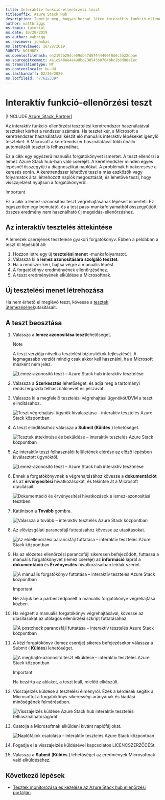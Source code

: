 ```yaml
---
title: Interaktív funkció-ellenőrzési teszt
titleSuffix: Azure Stack Hub
description: Ismerje meg, hogyan hozhat létre interaktív funkció-ellenőrzési teszteket Azure Stack hubhoz szolgáltatásként történő érvényesítéssel.
author: mattbriggs
ms.topic: tutorial
ms.date: 10/28/2019
ms.author: mabrigg
ms.reviewer: johnhas
ms.lastreviewed: 10/28/2019
ROBOTS: NOINDEX
ms.openlocfilehash: ea2193b29dce09db47d87444400f0d6c5b22dbae
ms.sourcegitcommit: 4e1c948ae4a498bd730543b0704bbc2b0d88e1ec
ms.translationtype: MT
ms.contentlocale: hu-HU
ms.lasthandoff: 02/26/2020
ms.locfileid: "77625339"
---
```

# <a name="interactive-feature-verification-testing"></a>Interaktív funkció-ellenőrzési teszt  

[!INCLUDE [Azure_Stack_Partner](./includes/azure-stack-partner-appliesto.md)]

Az interaktív funkció-ellenőrzési tesztelési keretrendszer használatával teszteket kérhet a rendszer számára. Ha tesztet kér, a Microsoft a keretrendszer használatával készít elő manuális interaktív lépéseket igénylő teszteket. A Microsoft a keretrendszer használatával több önálló automatizált tesztet is felhasználhat.

Ez a cikk egy egyszerű manuális forgatókönyvet ismertet. A teszt ellenőrzi a lemez Azure Stack hub-ban való cseréjét. A keretrendszer minden egyes lépésnél összegyűjti a diagnosztikai naplókat. A problémák hibakeresése a keresés során. A keretrendszer lehetővé teszi a más eszközök vagy folyamatok által létrehozott naplók megosztását, és lehetővé teszi, hogy visszajelzést nyújtson a forgatókönyvről.

> [!Important]  
> Ez a cikk a lemez-azonosítási teszt végrehajtásának lépéseit ismerteti. Ez egyszerűen egy bemutató, és a test pass-munkafolyamatból összegyűjtött összes eredmény nem használható új megoldás-ellenőrzéshez.

## <a name="overview-of-interactive-testing"></a>Az interaktív tesztelés áttekintése

A lemezek cseréjének tesztelése gyakori forgatókönyv. Ebben a példában a teszt öt lépésből áll:

1. Hozzon létre egy új **tesztelési menet** -munkafolyamatot.
2. Válassza ki a **lemez azonosítására szolgáló tesztet**.
3. Ha a rendszer kéri, hajtsa végre a manuális lépést.
4. A forgatókönyv eredményének ellenőrzéséhez.
5. A teszt eredményének elküldése a Microsoftnak.

## <a name="create-a-new-test-pass"></a>Új tesztelési menet létrehozása

Ha nem érhető el meglévő teszt, kövesse a [tesztek ütemezésének](azure-stack-vaas-schedule-test-pass.md)utasításait.

## <a name="schedule-the-test"></a>A teszt beosztása

1. Válassza a **lemez azonosítása teszt**lehetőséget.

    > [!Note]  
    > A teszt verziója növeli a tesztelési biztosítékok fejlesztését. A legmagasabb verziót mindig csak akkor kell használni, ha a Microsoft másként nem jelez.

    ![Lemez-azonosító teszt – Azure Stack hub interaktív tesztelése](media/azure-stack-vaas-interactive-feature-verification/image4.png)

2. Válassza a **Szerkesztés** lehetőséget, és adja meg a tartományi rendszergazda felhasználónevét és jelszavát.

3. Válassza ki a megfelelő tesztelési végrehajtási ügynököt/DVM a teszt elindításához.

    ![Teszt végrehajtási ügynök kiválasztása – interaktív tesztelés Azure Stack központban](media/azure-stack-vaas-interactive-feature-verification/image5.png)

4. A teszt elindításához válassza a **Submit (Küldés** ) lehetőséget.

    ![Tesztek áttekintése és beküldése – interaktív tesztelés Azure Stack központban](media/azure-stack-vaas-interactive-feature-verification/image6.png)

5. Az interaktív teszt felhasználói felületének elérése az előző lépésben kiválasztott ügynöktől.

    ![Lemez-azonosító teszt – Azure Stack hub interaktív tesztelése](media/azure-stack-vaas-interactive-feature-verification/image8.png)

6. Ennek a forgatókönyvnek a végrehajtásához kövesse a **dokumentációt** és az **érvényesítési** hivatkozásokat, és tekintse át a Microsoft utasításait.

    ![Dokumentáció és érvényesítési hivatkozások a lemez-azonosítási tesztben](media/azure-stack-vaas-interactive-feature-verification/image9.png)

7. Kattintson a **Tovább** gombra.

    ![Válassza a tovább – interaktív tesztelés Azure Stack központban](media/azure-stack-vaas-interactive-feature-verification/image10.png)

8. Az elővizsgálati parancsfájl futtatásához kövesse az utasításokat.

    ![Az előellenőrzési parancsfájl futtatása – interaktív tesztelés Azure Stack központban](media/azure-stack-vaas-interactive-feature-verification/image11.png)

9. Ha az előzetes ellenőrzési parancsfájl sikeresen befejeződött, futtassa a manuális forgatókönyvet (lemez cseréje) az **információ** lapról a **dokumentáció** és **Érvényesítés** hivatkozásaiban leírtak szerint.

    ![A manuális forgatókönyv futtatása – interaktív tesztelés Azure Stack központban](media/azure-stack-vaas-interactive-feature-verification/image12.png)

    > [!Important]  
    > Ne zárjuk be a párbeszédpanelt a manuális forgatókönyv végrehajtása közben.

10. Ha végzett a manuális forgatókönyv végrehajtásával, kövesse az utasításokat az utólagos ellenőrzési szkript futtatásához.

    ![A postcheck parancsfájl futtatása – interaktív tesztelés Azure Stack központban](media/azure-stack-vaas-interactive-feature-verification/image13.png)

11. A kézi forgatókönyv (lemez cseréje) sikeres befejezésekor válassza a Submit ( **Küldés**) lehetőséget.

    ![A meghajtó-azonosító teszt elküldése – interaktív tesztelés Azure Stack központban](media/azure-stack-vaas-interactive-feature-verification/image14.png)

    > [!Important]  
    > Ha bezárta az ablakot, a teszt leáll, mielőtt elkészült.

12. Visszajelzés küldése a tesztelési élményről. Ezek a kérdések segítik a Microsoftot a forgatókönyv sikerességi arányának és kiadási minőségének felmérésében.

    ![Visszajelzés küldése Azure Stack hub interaktív tesztelési felhasználhatóságáról](media/azure-stack-vaas-interactive-feature-verification/image15.png)

13. Csatolja a Microsoftnak elküldeni kívánt naplófájlokat.

    ![Naplófájlok csatolása – interaktív tesztelés Azure Stack központban](media/azure-stack-vaas-interactive-feature-verification/image16.png)

14. Fogadja el a visszajelzés küldésével kapcsolatos LICENCSZERZŐDÉSt.

15. Válassza a **Submit (Küldés** ) lehetőséget az eredmények Microsoftnak való elküldéséhez.

## <a name="next-steps"></a>Következő lépések

- [Tesztek monitorozása és kezelése az Azure Stack hub ellenőrzési portálján](azure-stack-vaas-monitor-test.md)
